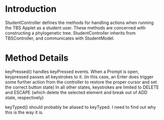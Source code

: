 # Introduction #
StudentController defines the methods for handling actions when running the TBS Applet as a student user. These methods are concerned with constructing a phylogenetic tree. StudentController inherits from TBSController, and communicates with StudentModel.


# Method Details #
keyPressed() handles keyPressed events. When a Prompt is open, keypressed passes all keystrokes to it. (in this case, an Enter does trigger some further action from the controller to restore the proper cursor and set the correct button state) In all other states, keystrokes are limited to DELETE and ESCAPE (which delete the selected element and break out of ADD state, respectively)

keyTyped() should probably be aliased to keyTyped. I need to find out why this is the way it is.